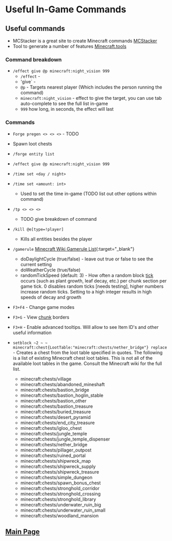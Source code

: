 # Useful In-Game Commands

## Useful commands

- MCStacker is a great site to create Minecraft commands [MCStacker](https://mcstacker.net/versions.php)
- Tool to generate a number of features [Minecraft.tools](https://minecraft.tools/en/)
### Command breakdown

- `/effect give @p minecraft:night_vision 999`
  - `/effect` -
  - 'give` -
  - `@p` - Targets nearest player (Which includes the person running the command)
  - `minecraft:night_vision` - effect to give the target, you can use tab auto-complete to see the full list in-game
  - `999` how long, in seconds, the effect will last

### Commands

- `Forge pregen <> <> <>` - TODO
- Spawn loot chests
- `/forge entity list`
- `/effect give @p minecraft:night_vision 999`
- `/time set <day / night>`
- `/time set <amount: int>`
  - Used to set the time in-game (TODO list out other options within command)
- `/tp <> <> <>`
  - TODO give breakdown of command
- `/kill @e[type=!player]` 
  - Kills all entities besides the player
- `/gamerule` [Minecraft Wiki Gamerule List](https://minecraft.gamepedia.com/Game_rule){:target="\_blank"}
  - doDaylightCycle (true/false) - leave out true or false to see the current setting
  - doWeatherCycle (true/false)
  - randomTickSpeed (default: 3) - How often a random block [tick](/glossary 'Measure of time in minecraft. 1 second = 20 ticks') occurs (such as plant growth, leaf decay, etc.) per chunk section per game tick. 0 disables random ticks [needs testing], higher numbers increase random ticks. Setting to a high integer results in high speeds of decay and growth
- `F3+F4` - Change game modes
- `F3+G` - View [chunk](/glossary 'A chunk is a 256-block tall 16×16 segment of a Minecraft world') borders
- `F3+H` - Enable advanced tooltips. Will allow to see Item ID's and other useful information

- `setblock ~2 ~ ~ minecraft:chest{LootTable:"minecraft:chests/nether_bridge"} replace` - Creates a chest from the loot table specified in quotes. The following is a list of existing Minecraft chest loot tables. This is not all of the available loot tables in the game. Consult the Minecraft wiki for the full list.
  - minecraft:chests/village
  - minecraft:chests/abandoned_mineshaft
  - minecraft:chests/bastion_bridge
  - minecraft:chests/bastion_hoglin_stable
  - minecraft:chests/bastion_other
  - minecraft:chests/bastion_treasure
  - minecraft:chests/buried_treasure
  - minecraft:chests/desert_pyramid
  - minecraft:chests/end_city_treasure
  - minecraft:chests/igloo_chest
  - minecraft:chests/jungle_temple
  - minecraft:chests/jungle_temple_dispenser
  - minecraft:chests/nether_bridge
  - minecraft:chests/pillager_outpost
  - minecraft:chests/ruined_portal
  - minecraft:chests/shipwreck_map
  - minecraft:chests/shipwreck_supply
  - minecraft:chests/shipwreck_treasure
  - minecraft:chests/simple_dungeon
  - minecraft:chests/spawn_bonus_chest
  - minecraft:chests/stronghold_corridor
  - minecraft:chests/stronghold_crossing
  - minecraft:chests/stronghold_library
  - minecraft:chests/underwater_ruin_big
  - minecraft:chests/underwater_ruin_small
  - minecraft:chests/woodland_mansion







## [**Main Page**](/modpack-dev)
